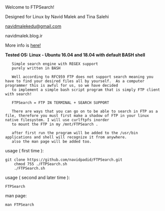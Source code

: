 


Welcome to FTPSearch!

Designed for Linux by Navid Malek and Tina Salehi

navidmalekedu@gmail.com

navidmalek.blog.ir

More info is [here!](http://navidmalek.blog.ir/1397/11/09/FTPSearch-purely-written-in-BASH) 

**Tested OS: Linux - Ubuntu 16.04 and 18.04 with default BASH shell**

	
       Simple search engine with REGEX support
       purely written in BASH

       Well according to RFC959 FTP does not support search meaning you have to find your desired files all by yourself.  As a computer programmer this is awful for us, so we have decided
       to implement a simple bash script program that is simply FTP client with search!

       FTPSearch = FTP IN TERMINAL + SEARCH SUPPORT

       There are ways that you can go on to be able to search in FTP as a file, therefore you must first make a shadow of FTP in your linux native filesystem. I will use curlftpfs inorder
       to mount the FTP in my /mnt/FTPSearch .
	
       after first run the program will be added to the /usr/bin applications and shell will recognize it from anywhere.
       also the man page will be added too.
usage ( first time ):

	git clone https://github.com/navidpadid/FTPSearch.git
        chmod 755 ./FTPSearch.sh
        ./FTPSearch.sh
	
usage ( second and later time ):

	FTPSearch

man page:

	man FTPSearch
